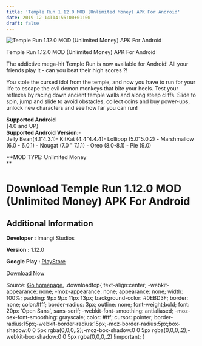 ```yaml
---
title: 'Temple Run 1.12.0 MOD (Unlimited Money) APK For Android'
date: 2019-12-14T14:56:00+01:00
draft: false
---
```


![Temple Run 1.12.0 MOD (Unlimited Money) APK For Android](https://i2.wp.com/apkhome.net/wp-content/uploads/2019/12/Temple-Run-1.12.0-MOD-Unlimited-Money.png "Temple Run 1.12.0 MOD (Unlimited Money) APK For Android")

  

Temple Run 1.12.0 MOD (Unlimited Money) APK For Android

The addictive mega-hit Temple Run is now available for Android! All your friends play it - can you beat their high scores ?!

You stole the cursed idol from the temple, and now you have to run for your life to escape the evil demon monkeys that bite your heels. Test your reflexes by racing down ancient temple walls and along steep cliffs. Slide to spin, jump and slide to avoid obstacles, collect coins and buy power-ups, unlock new characters and see how far you can run!

**Supported Android**  
{4.0 and UP}  
**Supported Android Version**:-  
Jelly Bean(4.1"4.3.1)- KitKat (4.4"4.4.4)- Lollipop (5.0"5.0.2) - Marshmallow (6.0 - 6.0.1) - Nougat (7.0 " 7.1.1) - Oreo (8.0-8.1) - Pie (9.0)

**MOD TYPE: Unlimited Money  
**

Download Temple Run 1.12.0 MOD (Unlimited Money) APK For Android
================================================================

Additional Information
----------------------

**Developer :** Imangi Studios

**Version :** 1.12.0

**Google Play :** [PlayStore](https://play.google.com/store/apps/details?id=com.imangi.templerun)

  

[Download Now](https://store4app.co/post/temple-run-1-12-0-mod-unlimited-money-apk-for-android_1576331663)

  
Source: [Go homepage.](https://store4app.co/post/temple-run-1-12-0-mod-unlimited-money-apk-for-android_1576331663) .downloadtop{ text-align:center; -webkit-appearance: none; -moz-appearance: none; appearance: none; width: 100%; padding: 9px 9px 11px 13px; background-color: #0EBD3F; border: none; color:#fff; border-radius: 3px; outline: none; font-weight;bold; font: 20px 'Open Sans', sans-serif; -webkit-font-smoothing: antialiased; -moz-osx-font-smoothing: grayscale; color: #fff; cursor: pointer; border-radius:15px;-webkit-border-radius:15px;-moz-border-radius:5px;box-shadow:0 0 5px rgba(0,0,0,.2);-moz-box-shadow:0 0 5px rgba(0,0,0,.2);-webkit-box-shadow:0 0 5px rgba(0,0,0,.2) !important; }
